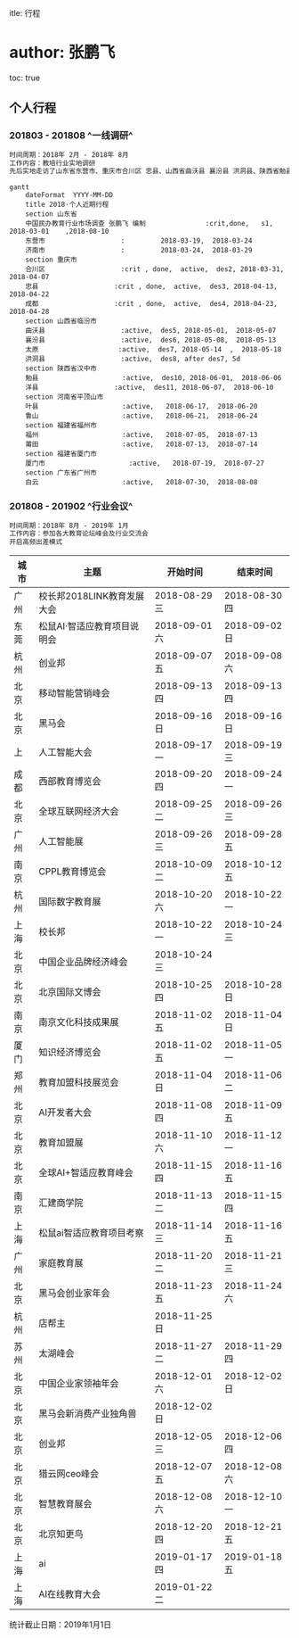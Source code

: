 itle: 行程
# author: 张鹏飞

toc: true

## 个人行程

### 201803 - 201808 ^一线调研^

~~~vb
时间周期：2018年 2月 - 2018年 8月
工作内容：教培行业实地调研
先后实地走访了山东省东营市、重庆市合川区 忠县、山西省曲沃县 襄汾县 洪洞县、陕西省勉县 洋县、河南省叶县 鲁山县、福建省福州 莆田、广州 白云等地近千家的培训机构，面访校长近500位，
~~~



```mermaid
gantt
    dateFormat  YYYY-MM-DD
    title 2018·个人近期行程
    section 山东省
    中国民办教育行业市场调查 张鹏飞 编制               :crit,done,   s1, 2018-03-01    ,2018-08-10
    东营市                   :         2018-03-19,  2018-03-24
    济南市                   :         2018-03-24,  2018-03-29
    section 重庆市
    合川区                   :crit , done,  active,  des2, 2018-03-31, 2018-04-07
    忠县                   :crit , done,  active,  des3, 2018-04-13, 2018-04-22
    成都                   :crit , done,  active,  des4, 2018-04-23, 2018-04-28
    section 山西省临汾市
    曲沃县                   :active,  des5, 2018-05-01,  2018-05-07
    襄汾县                   :active,  des6, 2018-05-08,  2018-05-13
    太原			          :active,  des7, 2018-05-14  ,  2018-05-18
    洪洞县                   :active,  des8, after des7, 5d
    section 陕西省汉中市
    勉县                     :active,  des10, 2018-06-01,  2018-06-06
    洋县					 :active,  des11, 2018-06-07,  2018-06-10
    section 河南省平顶山市
    叶县                     :active,   2018-06-17,  2018-06-20
    鲁山                     :active,   2018-06-21,  2018-06-24
    section 福建省福州市
    福州                     :active,   2018-07-05,  2018-07-13
    莆田                     :active,   2018-07-13,  2018-07-14
    section 福建省厦门市
    厦门市                     :active,   2018-07-19,  2018-07-27
    section 广东省广州市
    白云                     :active,   2018-07-30,  2018-08-08
```

### 201808 - 201902 ^行业会议^

~~~vb
时间周期：2018年 8月 - 2019年 1月
工作内容：参加各大教育论坛峰会及行业交流会
开启高频出差模式
~~~

| 城市 | 主题                        | 开始时间       | 结束时间       |
| ---- | --------------------------- | -------------- | -------------- |
| 广州 | 校长邦2018LINK教育发展大会  | 2018-08-29  三 | 2018-08-30  四 |
| 东莞 | 松鼠AI·智适应教育项目说明会 | 2018-09-01  六 | 2018-09-02  日 |
| 杭州 | 创业邦                      | 2018-09-07  五 | 2018-09-08  六 |
| 北京 | 移动智能营销峰会            | 2018-09-13  四 | 2018-09-13  四 |
| 北京 | 黑马会                      | 2018-09-16  日 | 2018-09-16  日 |
| 上   | 人工智能大会                | 2018-09-17  一 | 2018-09-19  三 |
| 成都 | 西部教育博览会              | 2018-09-20  四 | 2018-09-24  一 |
| 北京 | 全球互联网经济大会          | 2018-09-25  二 | 2018-09-26  三 |
| 广州 | 人工智能展                  | 2018-09-26  三 | 2018-09-28  五 |
| 南京 | CPPL教育博览会              | 2018-10-09  二 | 2018-10-12  五 |
| 杭州 | 国际数字教育展              | 2018-10-20  六 | 2018-10-22  一 |
| 上海 | 校长邦                      | 2018-10-22  一 | 2018-10-24  三 |
| 北京 | 中国企业品牌经济峰会        | 2018-10-24  三 |                |
| 北京 | 北京国际文博会              | 2018-10-25  四 | 2018-10-28  日 |
| 南京 | 南京文化科技成果展          | 2018-11-02  五 | 2018-11-04  日 |
| 厦门 | 知识经济博览会              | 2018-11-02  五 | 2018-11-05  一 |
| 郑州 | 教育加盟科技展览会          | 2018-11-04  日 | 2018-11-06  二 |
| 北京 | AI开发者大会                | 2018-11-08  四 | 2018-11-09  五 |
| 北京 | 教育加盟展                  | 2018-11-10  六 | 2018-11-12  一 |
| 北京 | 全球AI+智适应教育峰会       | 2018-11-15  四 | 2018-11-16  五 |
| 南京 | 汇建商学院                  | 2018-11-13  二 | 2018-11-15  四 |
| 上海 | 松鼠ai智适应教育项目考察    | 2018-11-14  三 | 2018-11-16  五 |
| 广州 | 家庭教育展                  | 2018-11-20  二 | 2018-11-21  三 |
| 北京 | 黑马会创业家年会            | 2018-11-23  五 | 2018-11-24  六 |
| 杭州 | 店帮主                      | 2018-11-25  日 |                |
| 苏州 | 太湖峰会                    | 2018-11-27  二 | 2018-11-29  四 |
| 北京 | 中国企业家领袖年会          | 2018-12-01  六 | 2018-12-02  日 |
| 北京 | 黑马会新消费产业独角兽      | 2018-12-02  日 |                |
| 北京 | 创业邦                      | 2018-12-05  三 | 2018-12-06  四 |
| 北京 | 猎云网ceo峰会               | 2018-12-07  五 | 2018-12-08  六 |
| 北京 | 智慧教育展会                | 2018-12-08  六 | 2018-12-10  一 |
| 北京 | 北京知更鸟                  | 2018-12-20  四 | 2018-12-21  五 |
| 上海 | ai                          | 2019-01-17  四 | 2019-01-18  五 |
| 上海 | AI在线教育大会              | 2019-01-22  二 |                |

统计截止日期：2019年1月1日

